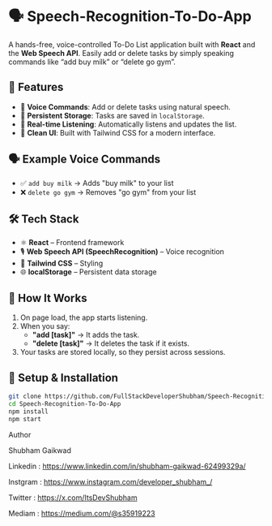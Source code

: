 # 🗣️ Speech-Recognition-To-Do-App

A hands-free, voice-controlled To-Do List application built with **React** and the **Web Speech API**. Easily add or delete tasks by simply speaking commands like “add buy milk” or “delete go gym”.

## 🚀 Features

- 🎤 **Voice Commands**: Add or delete tasks using natural speech.
- 💾 **Persistent Storage**: Tasks are saved in `localStorage`.
- 🧠 **Real-time Listening**: Automatically listens and updates the list.
- 🎨 **Clean UI**: Built with Tailwind CSS for a modern interface.

## 🗣️ Example Voice Commands

- ✅ `add buy milk` → Adds "buy milk" to your list
- ❌ `delete go gym` → Removes "go gym" from your list

## 🛠️ Tech Stack

- ⚛️ **React** – Frontend framework
- 🎙️ **Web Speech API (SpeechRecognition)** – Voice recognition
- 💅 **Tailwind CSS** – Styling
- 🌐 **localStorage** – Persistent data storage

## 🧩 How It Works

1. On page load, the app starts listening.
2. When you say:
   - **"add [task]"** → It adds the task.
   - **"delete [task]"** → It deletes the task if it exists.
3. Your tasks are stored locally, so they persist across sessions.

## 🧪 Setup & Installation

```bash
git clone https://github.com/FullStackDeveloperShubham/Speech-Recognition-To-Do-App-
cd Speech-Recognition-To-Do-App
npm install
npm start
```
Author

Shubham Gaikwad 

Linkedin : https://www.linkedin.com/in/shubham-gaikwad-62499329a/

Instgram : https://www.instagram.com/developer_shubham_/

Twitter : https://x.com/ItsDevShubham

Mediam : https://medium.com/@s35919223
